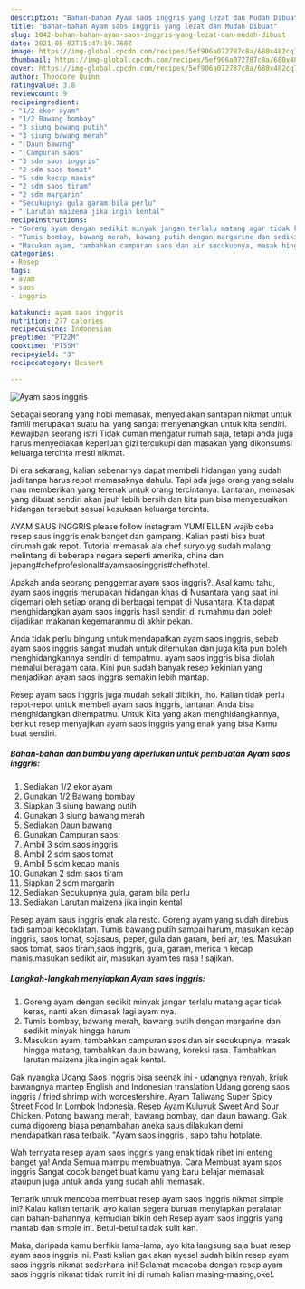 ```yaml
---
description: "Bahan-bahan Ayam saos inggris yang lezat dan Mudah Dibuat"
title: "Bahan-bahan Ayam saos inggris yang lezat dan Mudah Dibuat"
slug: 1042-bahan-bahan-ayam-saos-inggris-yang-lezat-dan-mudah-dibuat
date: 2021-05-02T15:47:19.760Z
image: https://img-global.cpcdn.com/recipes/5ef906a072787c8a/680x482cq70/ayam-saos-inggris-foto-resep-utama.jpg
thumbnail: https://img-global.cpcdn.com/recipes/5ef906a072787c8a/680x482cq70/ayam-saos-inggris-foto-resep-utama.jpg
cover: https://img-global.cpcdn.com/recipes/5ef906a072787c8a/680x482cq70/ayam-saos-inggris-foto-resep-utama.jpg
author: Theodore Quinn
ratingvalue: 3.8
reviewcount: 9
recipeingredient:
- "1/2 ekor ayam"
- "1/2 Bawang bombay"
- "3 siung bawang putih"
- "3 siung bawang merah"
- " Daun bawang"
- " Campuran saos"
- "3 sdm saos inggris"
- "2 sdm saos tomat"
- "5 sdm kecap manis"
- "2 sdm saos tiram"
- "2 sdm margarin"
- "Secukupnya gula garam bila perlu"
- " Larutan maizena jika ingin kental"
recipeinstructions:
- "Goreng ayam dengan sedikit minyak jangan terlalu matang agar tidak keras, nanti akan dimasak lagi ayam nya."
- "Tumis bombay, bawang merah, bawang putih dengan margarine dan sedikit minyak hingga harum"
- "Masukan ayam, tambahkan campuran saos dan air secukupnya, masak hingga matang, tambahkan daun bawang, koreksi rasa. Tambahkan larutan maizena jika ingin agak kental."
categories:
- Resep
tags:
- ayam
- saos
- inggris

katakunci: ayam saos inggris 
nutrition: 277 calories
recipecuisine: Indonesian
preptime: "PT22M"
cooktime: "PT55M"
recipeyield: "3"
recipecategory: Dessert

---
```



![Ayam saos inggris](https://img-global.cpcdn.com/recipes/5ef906a072787c8a/680x482cq70/ayam-saos-inggris-foto-resep-utama.jpg)

Sebagai seorang yang hobi memasak, menyediakan santapan nikmat untuk famili merupakan suatu hal yang sangat menyenangkan untuk kita sendiri. Kewajiban seorang istri Tidak cuman mengatur rumah saja, tetapi anda juga harus menyediakan keperluan gizi tercukupi dan masakan yang dikonsumsi keluarga tercinta mesti nikmat.

Di era  sekarang, kalian sebenarnya dapat membeli hidangan yang sudah jadi tanpa harus repot memasaknya dahulu. Tapi ada juga orang yang selalu mau memberikan yang terenak untuk orang tercintanya. Lantaran, memasak yang dibuat sendiri akan jauh lebih bersih dan kita pun bisa menyesuaikan hidangan tersebut sesuai kesukaan keluarga tercinta. 

AYAM SAUS INGGRIS please follow instagram YUMI ELLEN wajib coba resep saus inggris enak banget dan gampang. Kalian pasti bisa buat dirumah gak repot. Tutorial memasak ala chef suryo.yg sudah malang melintang di beberapa negara seperti amerika, china dan jepang#chefprofesional#ayamsaosinggris#chefhotel.

Apakah anda seorang penggemar ayam saos inggris?. Asal kamu tahu, ayam saos inggris merupakan hidangan khas di Nusantara yang saat ini digemari oleh setiap orang di berbagai tempat di Nusantara. Kita dapat menghidangkan ayam saos inggris hasil sendiri di rumahmu dan boleh dijadikan makanan kegemaranmu di akhir pekan.

Anda tidak perlu bingung untuk mendapatkan ayam saos inggris, sebab ayam saos inggris sangat mudah untuk ditemukan dan juga kita pun boleh menghidangkannya sendiri di tempatmu. ayam saos inggris bisa diolah memalui beragam cara. Kini pun sudah banyak resep kekinian yang menjadikan ayam saos inggris semakin lebih mantap.

Resep ayam saos inggris juga mudah sekali dibikin, lho. Kalian tidak perlu repot-repot untuk membeli ayam saos inggris, lantaran Anda bisa menghidangkan ditempatmu. Untuk Kita yang akan menghidangkannya, berikut resep menyajikan ayam saos inggris yang enak yang bisa Kamu buat sendiri.

<!--inarticleads1-->

##### Bahan-bahan dan bumbu yang diperlukan untuk pembuatan Ayam saos inggris:

1. Sediakan 1/2 ekor ayam
1. Gunakan 1/2 Bawang bombay
1. Siapkan 3 siung bawang putih
1. Gunakan 3 siung bawang merah
1. Sediakan  Daun bawang
1. Gunakan  Campuran saos:
1. Ambil 3 sdm saos inggris
1. Ambil 2 sdm saos tomat
1. Ambil 5 sdm kecap manis
1. Gunakan 2 sdm saos tiram
1. Siapkan 2 sdm margarin
1. Sediakan Secukupnya gula, garam bila perlu
1. Sediakan  Larutan maizena jika ingin kental


Resep ayam saus inggris enak ala resto. Goreng ayam yang sudah direbus tadi sampai kecoklatan. Tumis bawang putih sampai harum, masukan kecap inggris, saos tomat, sojasaus, peper, gula dan garam, beri air, tes. Masukan saos tomat, saos tiram,saos inggris, gula, garam, merica n kecap manis.masukan sedikit air, masukan ayam tes rasa ! sajikan. 

<!--inarticleads2-->

##### Langkah-langkah menyiapkan Ayam saos inggris:

1. Goreng ayam dengan sedikit minyak jangan terlalu matang agar tidak keras, nanti akan dimasak lagi ayam nya.
1. Tumis bombay, bawang merah, bawang putih dengan margarine dan sedikit minyak hingga harum
1. Masukan ayam, tambahkan campuran saos dan air secukupnya, masak hingga matang, tambahkan daun bawang, koreksi rasa. Tambahkan larutan maizena jika ingin agak kental.


Gak nyangka Udang Saos Inggris bisa seenak ini - udangnya renyah, kriuk bawangnya mantep English and Indonesian translation Udang goreng saos inggris / fried shrimp with worcestershire. Ayam Taliwang Super Spicy Street Food In Lombok Indonesia. Resep Ayam Kuluyuk Sweet And Sour Chicken. Potong bawang merah, bawang bombay, dan daun bawang. Gak cuma digoreng biasa penambahan aneka saus dilakukan demi mendapatkan rasa terbaik. &#34;Ayam saos inggris , sapo tahu hotplate. 

Wah ternyata resep ayam saos inggris yang enak tidak ribet ini enteng banget ya! Anda Semua mampu membuatnya. Cara Membuat ayam saos inggris Sangat cocok banget buat kamu yang baru belajar memasak ataupun juga untuk anda yang sudah ahli memasak.

Tertarik untuk mencoba membuat resep ayam saos inggris nikmat simple ini? Kalau kalian tertarik, ayo kalian segera buruan menyiapkan peralatan dan bahan-bahannya, kemudian bikin deh Resep ayam saos inggris yang mantab dan simple ini. Betul-betul taidak sulit kan. 

Maka, daripada kamu berfikir lama-lama, ayo kita langsung saja buat resep ayam saos inggris ini. Pasti kalian gak akan nyesel sudah bikin resep ayam saos inggris nikmat sederhana ini! Selamat mencoba dengan resep ayam saos inggris nikmat tidak rumit ini di rumah kalian masing-masing,oke!.

